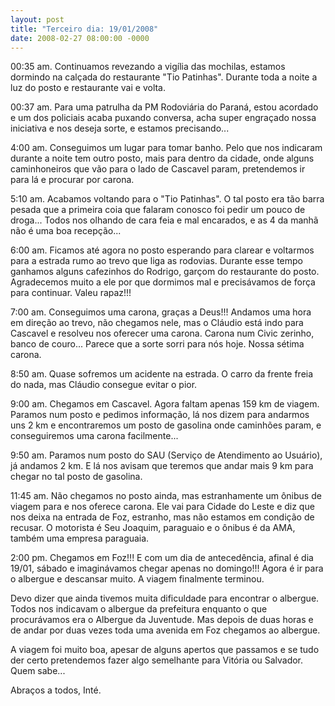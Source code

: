 ```yaml
---
layout: post
title: "Terceiro dia: 19/01/2008"
date: 2008-02-27 08:00:00 -0000
---
```


00:35 am. Continuamos revezando a vigília das mochilas, estamos dormindo na calçada do restaurante "Tio Patinhas". Durante toda a noite a luz do posto e restaurante vai e volta.

00:37 am. Para uma patrulha da PM Rodoviária do Paraná, estou acordado e um dos policiais acaba puxando conversa, acha super engraçado nossa iniciativa e nos deseja sorte, e estamos precisando...

4:00 am. Conseguimos um lugar para tomar banho. Pelo que nos indicaram durante a noite tem outro posto, mais para dentro da cidade, onde alguns caminhoneiros que vão para o lado de Cascavel param, pretendemos ir para lá e procurar por carona.

5:10 am. Acabamos voltando para o "Tio Patinhas". O tal posto era tão barra pesada que a primeira coia que falaram conosco foi pedir um pouco de droga... Todos nos olhando de cara feia e mal encarados, e as 4 da manhã não é uma boa recepção...

6:00 am. Ficamos até agora no posto esperando para clarear e voltarmos para a estrada rumo ao trevo que liga as rodovias. Durante esse tempo ganhamos alguns cafezinhos do Rodrigo, garçom do restaurante do posto. Agradecemos muito a ele por que dormimos mal e precisávamos de força para continuar. Valeu rapaz!!!

7:00 am. Conseguimos uma carona, graças a Deus!!! Andamos uma hora em direção ao trevo, não chegamos nele, mas o Cláudio está indo para Cascavel e resolveu nos oferecer uma carona. Carona num Civic zerinho, banco de couro... Parece que a sorte sorri para nós hoje. Nossa sétima carona.

8:50 am. Quase sofremos um acidente na estrada. O carro da frente freia do nada, mas Cláudio consegue evitar o pior.

9:00 am. Chegamos em Cascavel. Agora faltam apenas 159 km de viagem. Paramos num posto e pedimos informação, lá nos dizem para andarmos uns 2 km e encontraremos um posto de gasolina onde caminhões param, e conseguiremos uma carona facilmente...

9:50 am. Paramos num posto do SAU (Serviço de Atendimento ao Usuário), já andamos 2 km. E lá nos avisam que teremos que andar mais 9 km para chegar no tal posto de gasolina.

11:45 am. Não chegamos no posto ainda, mas estranhamente um ônibus de viagem para e nos oferece carona. Ele vai para Cidade do Leste e diz que nos deixa na entrada de Foz, estranho, mas não estamos em condição de recusar. O motorista é Seu Joaquim, paraguaio e o ônibus é da AMA, também uma empresa paraguaia.

2:00 pm. Chegamos em Foz!!! E com um dia de antecedência, afinal é dia 19/01, sábado e imaginávamos chegar apenas no domingo!!! Agora é ir para o albergue e descansar muito. A viagem finalmente terminou.

Devo dizer que ainda tivemos muita dificuldade para encontrar o albergue. Todos nos indicavam o albergue da prefeitura enquanto o que procurávamos era o Albergue da Juventude. Mas depois de duas horas e de andar por duas vezes toda uma avenida em Foz chegamos ao albergue.

A viagem foi muito boa, apesar de alguns apertos que passamos e se tudo der certo pretendemos fazer algo semelhante para Vitória ou Salvador. Quem sabe...

Abraços a todos,
Inté.